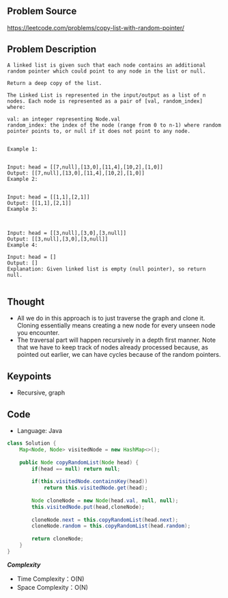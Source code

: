 ## Problem Source
https://leetcode.com/problems/copy-list-with-random-pointer/

## Problem Description
```
A linked list is given such that each node contains an additional random pointer which could point to any node in the list or null.

Return a deep copy of the list.

The Linked List is represented in the input/output as a list of n nodes. Each node is represented as a pair of [val, random_index] where:

val: an integer representing Node.val
random_index: the index of the node (range from 0 to n-1) where random pointer points to, or null if it does not point to any node.
 

Example 1:


Input: head = [[7,null],[13,0],[11,4],[10,2],[1,0]]
Output: [[7,null],[13,0],[11,4],[10,2],[1,0]]
Example 2:


Input: head = [[1,1],[2,1]]
Output: [[1,1],[2,1]]
Example 3:



Input: head = [[3,null],[3,0],[3,null]]
Output: [[3,null],[3,0],[3,null]]
Example 4:

Input: head = []
Output: []
Explanation: Given linked list is empty (null pointer), so return null.
 
```

## Thought
- All we do in this approach is to just traverse the graph and clone it. Cloning essentially means creating a new node for every unseen node you encounter. 
- The traversal part will happen recursively in a depth first manner. Note that we have to keep track of nodes already processed because, as pointed out earlier, we can have cycles because of the random pointers.


## Keypoints
- Recursive,  graph


## Code
* Language: Java

```Java
class Solution {
    Map<Node, Node> visitedNode = new HashMap<>();
    
    public Node copyRandomList(Node head) {
        if(head == null) return null;
        
        if(this.visitedNode.containsKey(head)) 
            return this.visitedNode.get(head);
        
        Node cloneNode = new Node(head.val, null, null);
        this.visitedNode.put(head,cloneNode);
        
        cloneNode.next = this.copyRandomList(head.next);
        cloneNode.random = this.copyRandomList(head.random);
        
        return cloneNode;
    }
}
```

***Complexity***

- Time Complexity：O(N)
- Space Complexity：O(N)
